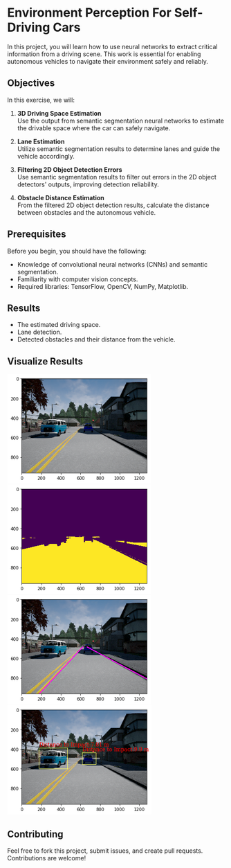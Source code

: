 # Environment Perception For Self-Driving Cars

In this project, you will learn how to use neural networks to extract critical information from a driving scene. This work is essential for enabling autonomous vehicles to navigate their environment safely and reliably.

## Objectives

In this exercise, we will:

1. **3D Driving Space Estimation**  
   Use the output from semantic segmentation neural networks to estimate the drivable space where the car can safely navigate.

2. **Lane Estimation**  
   Utilize semantic segmentation results to determine lanes and guide the vehicle accordingly.

3. **Filtering 2D Object Detection Errors**  
   Use semantic segmentation results to filter out errors in the 2D object detectors' outputs, improving detection reliability.

4. **Obstacle Distance Estimation**  
   From the filtered 2D object detection results, calculate the distance between obstacles and the autonomous vehicle.

## Prerequisites

Before you begin, you should have the following:

- Knowledge of convolutional neural networks (CNNs) and semantic segmentation.
- Familiarity with computer vision concepts.
- Required libraries: TensorFlow, OpenCV, NumPy, Matplotlib.


## Results


- The estimated driving space.
- Lane detection.
- Detected obstacles and their distance from the vehicle.

## Visualize Results

![Original Image](data/Original_Image.png)
![Ground Mask](data/ground_mask.png)
![Final Lanes](data/final_lanes.png)
![Distance to Impact](data/Distance_to_Impact.png)



## Contributing

Feel free to fork this project, submit issues, and create pull requests. Contributions are welcome!

